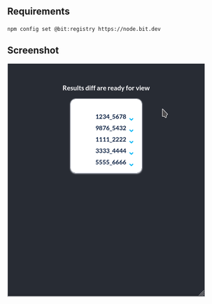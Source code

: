 
## Requirements
`npm config set @bit:registry https://node.bit.dev`

## Screenshot
<img src="images/accord_diff_res.gif">
